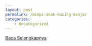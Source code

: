 ```yaml
---
layout: post
permalink: /mimpi-anak-kucing-manja/
categories:
    - Uncategorized
---
```


[Baca Selengkapnya](/01)
